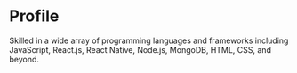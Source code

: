 # Profile
Skilled in a wide array of programming languages and frameworks including JavaScript, React.js, React Native, Node.js, MongoDB, HTML, CSS, and beyond.
